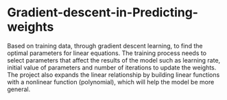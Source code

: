 # Gradient-descent-in-Predicting-weights
Based on training data, through gradient descent learning, to find the optimal parameters for linear equations. 
The training process needs to select parameters that affect the results of the model such as learning rate, initial value of parameters and number of iterations to update the weights.
The project also expands the linear relationship by building linear functions with a nonlinear function (polynomial), which will help the model be more general.
